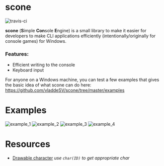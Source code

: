# scone


![travis-ci](https://travis-ci.org/vladdeSV/scone.svg?branch=master)


**scone** (**S**imple **Con**sole **E**ngine) is a small library to make it easier for developers to make CLI applications efficiently (intentionally/originally for console games) for Windows.

### Features:
* Efficient writing to the console
* Keyboard input

For anyone on a Windows machine, you can test a few examples that gives the basic idea of what scone can do here: https://github.com/vladdeSV/scone/tree/master/examples

# Examples
![example_1](http://i.imgur.com/nrIuilv.gif)
![example_2](http://i.imgur.com/1CnEG31.gif)
![example_3](http://i.imgur.com/Uhhipkh.gif)
![example_4](http://i.imgur.com/s6eSIDW.gif)

# Resources
* [Drawable character](https://docs.google.com/spreadsheets/d/1QXt1DoBq3E71KHUQjyn-aL48qZxYKzAnopPfGztCvpo/edit?usp=sharing) _use `char(ID)` to get appropriate char_
